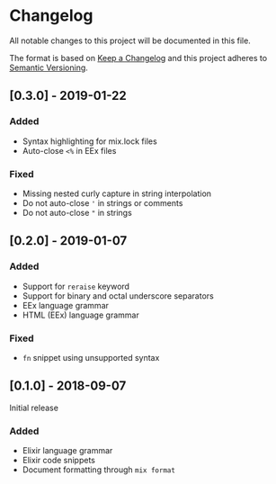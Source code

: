 # Changelog
All notable changes to this project will be documented in this file.

The format is based on [Keep a Changelog](http://keepachangelog.com/en/1.0.0/)
and this project adheres to [Semantic Versioning](http://semver.org/spec/v2.0.0.html).

## [0.3.0] - 2019-01-22

### Added
- Syntax highlighting for mix.lock files
- Auto-close `<%` in EEx files

### Fixed
- Missing nested curly capture in string interpolation
- Do not auto-close `'` in strings or comments
- Do not auto-close `"` in strings

## [0.2.0] - 2019-01-07

### Added
- Support for `reraise` keyword
- Support for binary and octal underscore separators
- EEx language grammar
- HTML (EEx) language grammar

### Fixed
- `fn` snippet using unsupported syntax

## [0.1.0] - 2018-09-07
Initial release

### Added
- Elixir language grammar
- Elixir code snippets
- Document formatting through `mix format`
